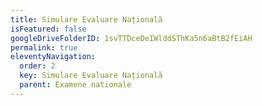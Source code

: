 ```yaml
---
title: Simulare Evaluare Națională
isFeatured: false
googleDriveFolderID: 1svTTDceDeIWlddSThKa5n6aBtB2fEiAH
permalink: true
eleventyNavigation:
  order: 2
  key: Simulare Evaluare Națională
  parent: Examene nationale
---
```

